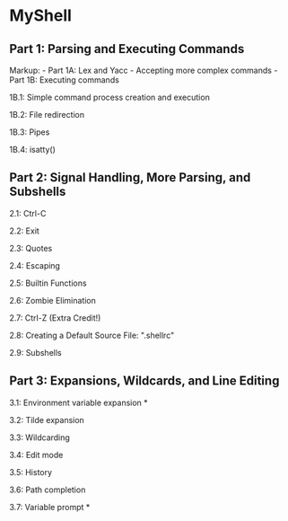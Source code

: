 # MyShell

## Part 1: Parsing and Executing Commands

Markup: - Part 1A: Lex and Yacc - Accepting more complex commands
        - Part 1B: Executing commands

1B.1: Simple command process creation and execution

1B.2: File redirection

1B.3: Pipes

1B.4: isatty()

## Part 2: Signal Handling, More Parsing, and Subshells

2.1: Ctrl-C

2.2: Exit

2.3: Quotes

2.4: Escaping

2.5: Builtin Functions

2.6: Zombie Elimination

2.7: Ctrl-Z (Extra Credit!)

2.8: Creating a Default Source File: ".shellrc"

2.9: Subshells

## Part 3: Expansions, Wildcards, and Line Editing

3.1: Environment variable expansion *

3.2: Tilde expansion

3.3: Wildcarding

3.4: Edit mode

3.5: History

3.6: Path completion

3.7: Variable prompt *
